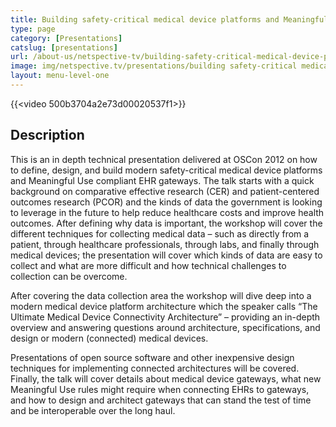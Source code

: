 ```yaml
---
title: Building safety-critical medical device platforms and Meaningful Use EHR gateways
type: page
category: [Presentations]
catslug: [presentations]
url: /about-us/netspective-tv/building-safety-critical-medical-device-platforms-and-meaningful-use-ehr-gateways/
image: img/netspective.tv/presentations/building safety-critical medical device platforms.jpg
layout: menu-level-one
---
```


{{<video 500b3704a2e73d00020537f1>}}

## Description
This is an in depth technical presentation delivered at OSCon 2012 on how to define, design, and build modern safety-critical medical device platforms and Meaningful Use compliant EHR gateways. The talk starts with a quick background on comparative effective research (CER) and patient-centered outcomes research (PCOR) and the kinds of data the government is looking to leverage in the future to help reduce healthcare costs and improve health outcomes. After defining why data is important, the workshop will cover the different techniques for collecting medical data – such as directly from a patient, through healthcare professionals, through labs, and finally through medical devices; the presentation will cover which kinds of data are easy to collect and what are more difficult and how technical challenges to collection can be overcome.

After covering the data collection area the workshop will dive deep into a modern medical device platform architecture which the speaker calls “The Ultimate Medical Device Connectivity Architecture” – providing an in-depth overview and answering questions around architecture, specifications, and design or modern (connected) medical devices.

Presentations of open source software and other inexpensive design techniques for implementing connected architectures will be covered. Finally, the talk will cover details about medical device gateways, what new Meaningful Use rules might require when connecting EHRs to gateways, and how to design and architect gateways that can stand the test of time and be interoperable over the long haul.
